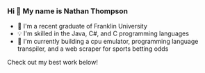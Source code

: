 ### Hi 👋 My name is Nathan Thompson

- 📖 I'm a recent graduate of Franklin University
- 💡 I'm skilled in the Java, C#, and C programming languages
- 📄 I'm currently building a cpu emulator, programming language transpiler, and a web scraper for sports betting odds


Check out my best work below! 

